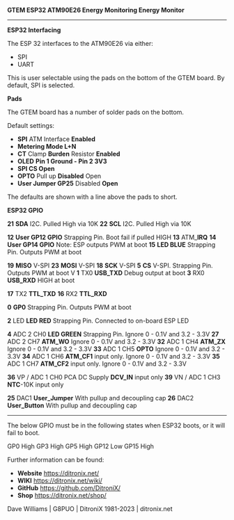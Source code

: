 **GTEM ESP32 ATM90E26 Energy Monitoring Energy Monitor**

------------

**ESP32 Interfacing**

The ESP 32 interfaces to the ATM90E26 via either:
- SPI
- UART

This is user selectable using the pads on the bottom of the GTEM board.  By default, SPI is selected.

**Pads**

The GTEM board has a number of solder pads on the bottom.

Default settings:
- **SPI** ATM Interface **Enabled**
- **Metering Mode L+N** 
- **CT** Clamp **Burden** Resistor **Enabled**
- **OLED** **Pin 1 Ground - Pin 2 3V3** 
- **SPI CS Open**
- **OPTO** Pull up **Disabled** Open
- **User Jumper GP25** Disabled **Open** 


The defaults are shown with a line above the pads to short.


**ESP32 GPIO**

**21**	**SDA**	I2C.  Pulled High via 10K
**22**	**SCL**	I2C.  Pulled High via 10K
			
**12**		**User GP12 GPIO**	Strapping Pin. Boot fail if pulled HIGH
**13**		ATM_**IRQ**	
**14**		**User GP14 GPIO**	Note: ESP outputs PWM at boot
**15**		**LED BLUE**	Strapping Pin. Outputs PWM at boot
			
**19**	**MISO**		V-SPI
**23**	**MOSI**		V-SPI
**18**	**SCK**	V-SPI
**5**		**CS**	V-SPI.  Strapping Pin. Outputs PWM at boot
			V
**1**	TX0	**USB_TXD**	Debug output at boot
**3**	RX0	**USB_RXD**	HIGH at boot
			
**17**	TX2	**TTL_TXD**	
**16**	RX2	**TTL_RXD**	
			
**0**	**GP0**	Strapping Pin. Outputs PWM at boot
			
**2**	LED	**LED RED**	Strapping Pin. Connected to on-board ESP LED
			
**4**	ADC 2 CH0	**LED GREEN**	Strapping Pin. Ignore 0 - 0.1V and 3.2 - 3.3V
**27**	ADC 2 CH7	**ATM_WO**	Ignore 0 - 0.1V and 3.2 - 3.3V
**32**	ADC 1 CH4	**ATM_ZX**	Ignore 0 - 0.1V and 3.2 - 3.3V
**33**	ADC 1 CH5	**OPTO**	Ignore 0 - 0.1V and 3.2 - 3.3V
**34**	ADC 1 CH6	**ATM_CF1**	input only. Ignore 0 - 0.1V and 3.2 - 3.3V
**35**	ADC 1 CH7	**ATM_CF2**	input only. Ignore 0 - 0.1V and 3.2 - 3.3V
			
**36**	VP / ADC 1 CH0	PCA DC Supply **DCV_IN**	input only
**39**	VN / ADC 1 CH3	**NTC**-10K	input only
			
**25**	DAC1	**User_Jumper**	With pullup and decoupling cap
**26**	DAC2	**User_Button**	With pullup and decoupling cap


------------

The below GPIO must be in the following states when ESP32 boots, or it will fail to boot.

GP0	High
GP3	High
GP5	High
GP12	Low
GP15	High































Further information can be found:

- **Website** https://ditronix.net/
- **WIKI**  https://ditronix.net/wiki/
- **GitHub**  https://github.com/DitroniX/
- **Shop**  https://ditronix.net/shop/

Dave Williams | G8PUO | DitroniX 1981-2023 | ditronix.net
